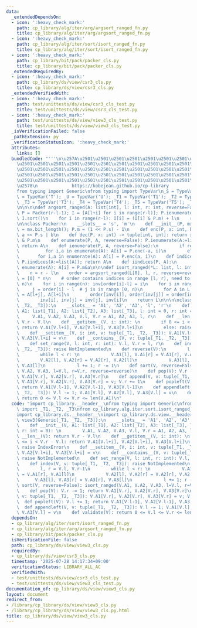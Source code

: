 ```yaml
---
data:
  _extendedDependsOn:
  - icon: ':heavy_check_mark:'
    path: cp_library/alg/iter/arg/argsort_ranged_fn.py
    title: cp_library/alg/iter/arg/argsort_ranged_fn.py
  - icon: ':heavy_check_mark:'
    path: cp_library/alg/iter/sort/isort_ranged_fn.py
    title: cp_library/alg/iter/sort/isort_ranged_fn.py
  - icon: ':heavy_check_mark:'
    path: cp_library/bit/pack/packer_cls.py
    title: cp_library/bit/pack/packer_cls.py
  _extendedRequiredBy:
  - icon: ':heavy_check_mark:'
    path: cp_library/ds/view/csr3_cls.py
    title: cp_library/ds/view/csr3_cls.py
  _extendedVerifiedWith:
  - icon: ':heavy_check_mark:'
    path: test/unittests/ds/view/csr3_cls_test.py
    title: test/unittests/ds/view/csr3_cls_test.py
  - icon: ':heavy_check_mark:'
    path: test/unittests/ds/view/view3_cls_test.py
    title: test/unittests/ds/view/view3_cls_test.py
  _isVerificationFailed: false
  _pathExtension: py
  _verificationStatusIcon: ':heavy_check_mark:'
  attributes:
    links: []
  bundledCode: "'''\n\u257A\u2501\u2501\u2501\u2501\u2501\u2501\u2501\u2501\u2501\u2501\
    \u2501\u2501\u2501\u2501\u2501\u2501\u2501\u2501\u2501\u2501\u2501\u2501\u2501\
    \u2501\u2501\u2501\u2501\u2501\u2501\u2501\u2501\u2501\u2501\u2501\u2501\u2501\
    \u2501\u2501\u2501\u2501\u2501\u2501\u2501\u2501\u2501\u2501\u2501\u2501\u2501\
    \u2501\u2501\u2501\u2501\u2501\u2501\u2501\u2501\u2501\u2501\u2501\u2501\u2501\
    \u2578\n             https://kobejean.github.io/cp-library               \n'''\n\
    from typing import Generic\nfrom typing import TypeVar\n_S = TypeVar('S'); _T\
    \ = TypeVar('T'); _U = TypeVar('U'); _T1 = TypeVar('T1'); _T2 = TypeVar('T2');\
    \ _T3 = TypeVar('T3'); _T4 = TypeVar('T4'); _T5 = TypeVar('T5'); _T6 = TypeVar('T6')\n\
    \n\n\n\ndef argsort_ranged(A: list[int], l: int, r: int, reverse=False):\n   \
    \ P = Packer(r-l-1); I = [A[l+i] for i in range(r-l)]; P.ienumerate(I, reverse);\
    \ I.sort()\n    for i in range(r-l): I[i] = (I[i] & P.m) + l\n    return I\n\n\
    \n\nclass Packer:\n    __slots__ = 's', 'm'\n    def __init__(P, mx: int): P.s\
    \ = mx.bit_length(); P.m = (1 << P.s) - 1\n    def enc(P, a: int, b: int): return\
    \ a << P.s | b\n    def dec(P, x: int) -> tuple[int, int]: return x >> P.s, x\
    \ & P.m\n    def enumerate(P, A, reverse=False): P.ienumerate(A:=list(A), reverse);\
    \ return A\n    def ienumerate(P, A, reverse=False):\n        if reverse:\n  \
    \          for i,a in enumerate(A): A[i] = P.enc(-a, i)\n        else:\n     \
    \       for i,a in enumerate(A): A[i] = P.enc(a, i)\n    def indices(P, A: list[int]):\
    \ P.iindices(A:=list(A)); return A\n    def iindices(P, A):\n        for i,a in\
    \ enumerate(A): A[i] = P.m&a\n\n\ndef isort_ranged(*L: list, l: int, r: int, reverse=False):\n\
    \    n = r - l\n    order = argsort_ranged(L[0], l, r, reverse=reverse)\n    inv\
    \ = [0] * n\n    # order contains indices in range [l, r), need to map to [0,\
    \ n)\n    for i in range(n): inv[order[i]-l] = i\n    for i in range(n):\n   \
    \     j = order[i] - l  # j is in range [0, n)\n        for A in L: A[l+i], A[l+j]\
    \ = A[l+j], A[l+i]\n        order[inv[i]], order[inv[j]] = order[inv[j]], order[inv[i]]\n\
    \        inv[i], inv[j] = inv[j], inv[i]\n    return L\n\n\n\nclass view3(Generic[_T1,\
    \ _T2, _T3]):\n    __slots__ = 'A1', 'A2', 'A3', 'l', 'r'\n    def __init__(V,\
    \ A1: list[_T1], A2: list[_T2], A3: list[_T3], l: int = 0, r: int = 0): \n   \
    \     V.A1, V.A2, V.A3, V.l, V.r = A1, A2, A3, l, r\n    def __len__(V): return\
    \ V.r - V.l\n    def __getitem__(V, i: int): \n        if 0 <= i < V.r - V.l:\
    \ return V.A1[V.l+i], V.A2[V.l+i], V.A3[V.l+i]\n        else: raise IndexError\n\
    \    def __setitem__(V, i: int, v: tuple[_T1, _T2, _T3]): V.A1[V.l+i], V.A2[V.l+i],\
    \ V.A3[V.l+i] = v\n    def __contains__(V, v: tuple[_T1, _T2, _T3]): raise NotImplemented\n\
    \    def set_range(V, l: int, r: int): V.l, V.r = l, r\n    def index(V, v: tuple[_T1,\
    \ _T2, _T3]): raise NotImplemented\n    def reverse(V):\n        l, r = V.l, V.r-1\n\
    \        while l < r: \n            V.A1[l], V.A1[r] = V.A1[r], V.A1[l]\n    \
    \        V.A2[l], V.A2[r] = V.A2[r], V.A2[l]\n            V.A3[l], V.A3[r] = V.A3[r],\
    \ V.A3[l]\n            l += 1; r -= 1\n    def sort(V, reverse=False): isort_ranged(V.A1,\
    \ V.A2, V.A3, l=V.l, r=V.r, reverse=reverse)\n    def pop(V): V.r -= 1; return\
    \ V.A1[V.r], V.A2[V.r], V.A3[V.r]\n    def append(V, v: tuple[_T1, _T2, _T3]):\
    \ V.A1[V.r], V.A2[V.r], V.A3[V.r] = v; V.r += 1\n    def popleft(V): V.l += 1;\
    \ return V.A1[V.l-1], V.A2[V.l-1], V.A3[V.l-1]\n    def appendleft(V, v: tuple[_T1,\
    \ _T2, _T3]): V.l -= 1; V.A1[V.l], V.A2[V.l], V.A3[V.l] = v\n    def validate(V):\
    \ return 0 <= V.l <= V.r <= len(V.A1)\n"
  code: "import cp_library.__header__\nfrom typing import Generic\nfrom cp_library.misc.typing\
    \ import _T1, _T2, _T3\nfrom cp_library.alg.iter.sort.isort_ranged_fn import isort_ranged\n\
    import cp_library.ds.__header__\nimport cp_library.ds.view.__header__\n\nclass\
    \ view3(Generic[_T1, _T2, _T3]):\n    __slots__ = 'A1', 'A2', 'A3', 'l', 'r'\n\
    \    def __init__(V, A1: list[_T1], A2: list[_T2], A3: list[_T3], l: int = 0,\
    \ r: int = 0): \n        V.A1, V.A2, V.A3, V.l, V.r = A1, A2, A3, l, r\n    def\
    \ __len__(V): return V.r - V.l\n    def __getitem__(V, i: int): \n        if 0\
    \ <= i < V.r - V.l: return V.A1[V.l+i], V.A2[V.l+i], V.A3[V.l+i]\n        else:\
    \ raise IndexError\n    def __setitem__(V, i: int, v: tuple[_T1, _T2, _T3]): V.A1[V.l+i],\
    \ V.A2[V.l+i], V.A3[V.l+i] = v\n    def __contains__(V, v: tuple[_T1, _T2, _T3]):\
    \ raise NotImplemented\n    def set_range(V, l: int, r: int): V.l, V.r = l, r\n\
    \    def index(V, v: tuple[_T1, _T2, _T3]): raise NotImplemented\n    def reverse(V):\n\
    \        l, r = V.l, V.r-1\n        while l < r: \n            V.A1[l], V.A1[r]\
    \ = V.A1[r], V.A1[l]\n            V.A2[l], V.A2[r] = V.A2[r], V.A2[l]\n      \
    \      V.A3[l], V.A3[r] = V.A3[r], V.A3[l]\n            l += 1; r -= 1\n    def\
    \ sort(V, reverse=False): isort_ranged(V.A1, V.A2, V.A3, l=V.l, r=V.r, reverse=reverse)\n\
    \    def pop(V): V.r -= 1; return V.A1[V.r], V.A2[V.r], V.A3[V.r]\n    def append(V,\
    \ v: tuple[_T1, _T2, _T3]): V.A1[V.r], V.A2[V.r], V.A3[V.r] = v; V.r += 1\n  \
    \  def popleft(V): V.l += 1; return V.A1[V.l-1], V.A2[V.l-1], V.A3[V.l-1]\n  \
    \  def appendleft(V, v: tuple[_T1, _T2, _T3]): V.l -= 1; V.A1[V.l], V.A2[V.l],\
    \ V.A3[V.l] = v\n    def validate(V): return 0 <= V.l <= V.r <= len(V.A1)"
  dependsOn:
  - cp_library/alg/iter/sort/isort_ranged_fn.py
  - cp_library/alg/iter/arg/argsort_ranged_fn.py
  - cp_library/bit/pack/packer_cls.py
  isVerificationFile: false
  path: cp_library/ds/view/view3_cls.py
  requiredBy:
  - cp_library/ds/view/csr3_cls.py
  timestamp: '2025-07-28 14:17:34+09:00'
  verificationStatus: LIBRARY_ALL_AC
  verifiedWith:
  - test/unittests/ds/view/csr3_cls_test.py
  - test/unittests/ds/view/view3_cls_test.py
documentation_of: cp_library/ds/view/view3_cls.py
layout: document
redirect_from:
- /library/cp_library/ds/view/view3_cls.py
- /library/cp_library/ds/view/view3_cls.py.html
title: cp_library/ds/view/view3_cls.py
---
```

